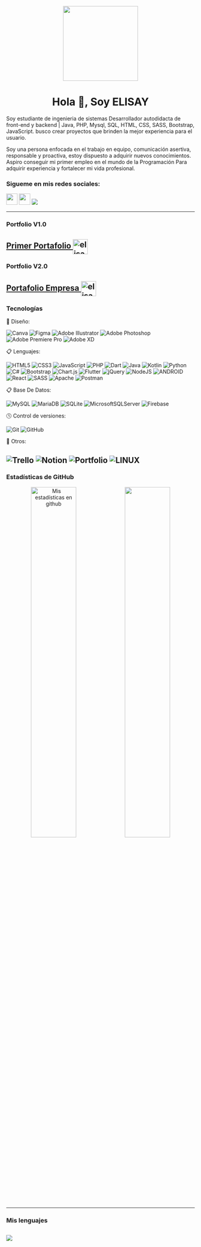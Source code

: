 <p align="center"> <img src="https://github.com/elisay1/elisay1/assets/109012405/8462a19d-8f71-436f-b90c-23aeb3621ffa" style="width:200px"> </p>
<h1 align="center">Hola 👋, Soy ELISAY</h1>

Soy estudiante de ingenieria de sistemas Desarrollador autodidacta de front-end y backend | Java, PHP, Mysql, SQL, HTML, CSS, SASS, Bootstrap, JavaScript. busco crear proyectos que brinden la mejor experiencia para el usuario.  
  
Soy una persona enfocada en el trabajo en equipo, comunicación asertiva, responsable y proactiva, estoy dispuesto a adquirir nuevos conocimientos. Aspiro conseguir mi primer empleo en el mundo de la Programación Para adquirir experiencia y fortalecer mi vida profesional.  

<p>
<h3 align="left">Sigueme en mis redes sociales:</h3>
<a href="https://www.instagram.com/eli.sayes/"><img src="https://img.shields.io/badge/Instagram-%23E4405F.svg?style=for-the-badge&logo=Instagram&logoColor=white" style="margin-bottom: 4px;" height="30px" target="_blank"></a>
<a href="https://www.linkedin.com/in/eli-sayes-casta%C3%B1eda-lopez/"><img src="https://img.shields.io/badge/Linkedin-%231572B6.svg?style=for-the-badge&logo=Linkedin&logoColor=white" style="margin-bottom: 4px;" height="30px" target="_blank"></a>
<a href="https://www.youtube.com/@DevCode_256" target="_blank"><img src="https://img.shields.io/badge/YouTube-FF0000?style=for-the-badge&logo=youtube&logoColor=white" target="_blank"></a>
</p>

---
### Portfolio V1.0
<a href="https://elisay1.github.io/Portafolio-ELISAY/" target="_blank">Primer Portafolio <img align="center" src="https://cdn-icons-png.flaticon.com/512/1150/1150626.png" alt="elisay1" height="40" width="40"/></a>
---
### Portfolio V2.0
<a href="https://devcode256.github.io/DevCode_Portafolio/" target="_blank">Portafolio Empresa <img align="center" src="https://cdn-icons-png.flaticon.com/512/1150/1150626.png" alt="elisay1" height="40" width="40"/></a>
---

### Tecnologías

🎨 Diseño:

![Canva](https://img.shields.io/badge/Canva-%2300C4CC.svg?style=for-the-badge&logo=Canva&logoColor=white)
![Figma](https://img.shields.io/badge/figma-%23F24E1E.svg?style=for-the-badge&logo=figma&logoColor=white)
![Adobe Illustrator](https://img.shields.io/badge/adobeillustrator-%23FF9A00.svg?style=for-the-badge&logo=adobeillustrator&logoColor=white)
![Adobe Photoshop](https://img.shields.io/badge/adobephotoshop-%2331A8FF.svg?style=for-the-badge&logo=adobephotoshop&logoColor=white)
![Adobe Premiere Pro](https://img.shields.io/badge/Adobe%20Premiere%20Pro-9999FF.svg?style=for-the-badge&logo=Adobe%20Premiere%20Pro&logoColor=white)
![Adobe XD](https://img.shields.io/badge/Adobe%20XD-470137?style=for-the-badge&logo=Adobe%20XD&logoColor=#FF61F6) 

📋 Lenguajes:

![HTML5](https://img.shields.io/badge/html5-%23E34F26.svg?style=for-the-badge&logo=html5&logoColor=white)
![CSS3](https://img.shields.io/badge/css3-%231572B6.svg?style=for-the-badge&logo=css3&logoColor=white)
![JavaScript](https://img.shields.io/badge/javascript-%23323330.svg?style=for-the-badge&logo=javascript&logoColor=%23F7DF1E)
![PHP](https://img.shields.io/badge/php-%23777BB4.svg?style=for-the-badge&logo=php&logoColor=white)
![Dart](https://img.shields.io/badge/dart-%230175C2.svg?style=for-the-badge&logo=dart&logoColor=white)
![Java](https://img.shields.io/badge/java-%23ED8B00.svg?style=for-the-badge&logo=java&logoColor=white)
![Kotlin](https://img.shields.io/badge/kotlin-%230095D5.svg?style=for-the-badge&logo=kotlin&logoColor=white)
![Python](https://img.shields.io/badge/python-3670A0?style=for-the-badge&logo=python&logoColor=ffdd54)
![C#](https://img.shields.io/badge/c%23-%23239120.svg?style=for-the-badge&logo=c-sharp&logoColor=white)
![Bootstrap](https://img.shields.io/badge/bootstrap-%23563D7C.svg?style=for-the-badge&logo=bootstrap&logoColor=white) 
![Chart.js](https://img.shields.io/badge/chart.js-F5788D.svg?style=for-the-badge&logo=chart.js&logoColor=white) 
![Flutter](https://img.shields.io/badge/Flutter-%2302569B.svg?style=for-the-badge&logo=Flutter&logoColor=white) 
![jQuery](https://img.shields.io/badge/jquery-%230769AD.svg?style=for-the-badge&logo=jquery&logoColor=white)
![NodeJS](https://img.shields.io/badge/node.js-6DA55F?style=for-the-badge&logo=node.js&logoColor=white) 
![ANDROID](https://img.shields.io/badge/android-%2320232a.svg?style=for-the-badge&logo=android&logoColor=%a4c639)
![React](https://img.shields.io/badge/react-%2320232a.svg?style=for-the-badge&logo=react&logoColor=%2361DAFB)
![SASS](https://img.shields.io/badge/SASS-hotpink.svg?style=for-the-badge&logo=SASS&logoColor=white) 
![Apache](https://img.shields.io/badge/apache-%23D42029.svg?style=for-the-badge&logo=apache&logoColor=white) 
![Postman](https://img.shields.io/badge/Postman-FF6C37?style=for-the-badge&logo=postman&logoColor=white)

📋 Base De Datos:

![MySQL](https://img.shields.io/badge/mysql-%2300f.svg?style=for-the-badge&logo=mysql&logoColor=white)
![MariaDB](https://img.shields.io/badge/MariaDB-003545?style=for-the-badge&logo=mariadb&logoColor=white)
![SQLite](https://img.shields.io/badge/sqlite-%2307405e.svg?style=for-the-badge&logo=sqlite&logoColor=white)
![MicrosoftSQLServer](https://img.shields.io/badge/Microsoft%20SQL%20Sever-CC2927?style=for-the-badge&logo=microsoft%20sql%20server&logoColor=white)
![Firebase](https://img.shields.io/badge/firebase-%23039BE5.svg?style=for-the-badge&logo=firebase)

🕓 Control de versiones:

![Git](https://img.shields.io/badge/git-%23F05033.svg?style=for-the-badge&logo=git&logoColor=white)
![GitHub](https://img.shields.io/badge/github-%23121011.svg?style=for-the-badge&logo=github&logoColor=white)

🥅 Otros:

![Trello](https://img.shields.io/badge/Trello-%23026AA7.svg?style=for-the-badge&logo=Trello&logoColor=white)
![Notion](https://img.shields.io/badge/Notion-%23000000.svg?style=for-the-badge&logo=notion&logoColor=white)
![Portfolio](https://img.shields.io/badge/Portfolio-%23000000.svg?style=for-the-badge&logo=firefox&logoColor=#FF7139)
![LINUX](https://img.shields.io/badge/Linux-FCC624?style=for-the-badge&logo=linux&logoColor=black)
---  
### Estadísticas de GitHub


<div align="center">  
  <img width="49%" height="auto" src="https://github-readme-stats.vercel.app/api?username=elisay1&show_icons=true&count_private=true&hide_border=true&title_color=0ae98a&icon_color=fff&text_color=0ae98a&bg_color=001933" alt="Mis estadísticas en github"/> 
 
  <img width="49%" height="auto" src="https://github-readme-streak-stats.herokuapp.com/?user=elisay1&theme=black-ice&hide_border=true&stroke=222125&background=001933&ring=0ae98a&fire=0ae98a&currStreakLabel=0ae98a"/>
</div>
</div>

---
### Mis lenguajes
![](https://github-readme-stats.vercel.app/api/top-langs/?username=elisay1&theme=black-ice&hide_border=true&stroke=222125&background=001933&include_all_commits=false&count_private=false&layout=compact)
---



